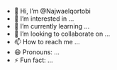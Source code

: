 - 👋 Hi, I’m @Najwaelqortobi
- 👀 I’m interested in ...
- 🌱 I’m currently learning ...
- 💞️ I’m looking to collaborate on ...
- 📫 How to reach me ...
- 😄 Pronouns: ...
- ⚡ Fun fact: ...

<!---
Najwaelqortobi/Najwaelqortobi is a ✨ special ✨ repository because its `README.md` (this file) appears on your GitHub profile.
You can click the Preview link to take a look at your changes.
--->
<style>
  .fadeIn {
    opacity: 0;
    animation: fadeIn 2s linear 2.8s forwards;
  }

  @keyframes fadeIn {
    0% {
      opacity: 0;
    }
    100% {
      opacity: 1;
    }
  }
</style>
